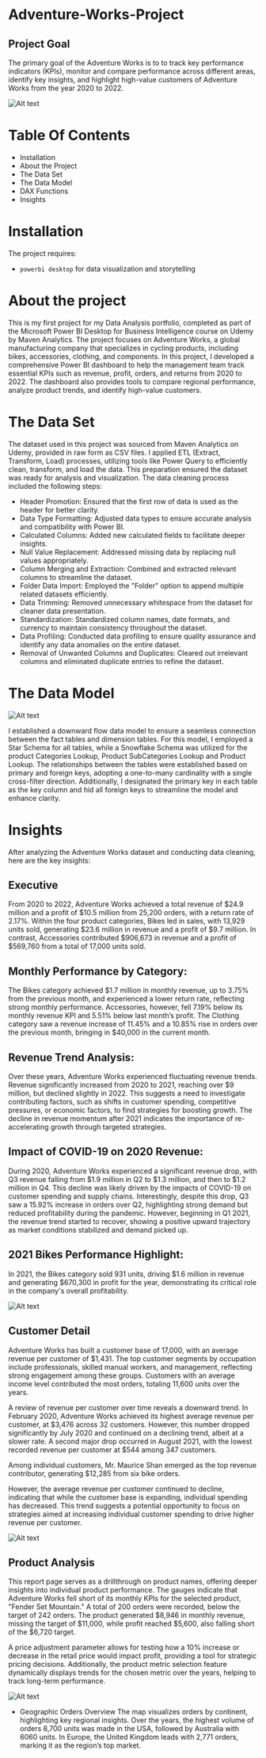 # Adventure-Works-Project
## Project Goal
The primary goal of the Adventure Works is to to track key performance indicators (KPIs), monitor and compare performance across different areas, identify key insights, and highlight high-value customers of Adventure Works from the year 2020 to 2022.


![Alt text](Executives.png)


# Table Of Contents
* Installation
* About the Project
* The Data Set 
* The Data Model 
* DAX Functions 
* Insights


# Installation 
The project requires:
* `powerbi desktop` for data visualization and storytelling


# About the project
This is my first project for my Data Analysis portfolio, completed as part of the Microsoft Power BI Desktop for Business Intelligence course on Udemy by Maven Analytics. The project focuses on Adventure Works, a global manufacturing company that specializes in cycling products, including bikes, accessories, clothing, and components.
In this project, I developed a comprehensive Power BI dashboard to help the management team track essential KPIs such as revenue, profit, orders, and returns from 2020 to 2022. The dashboard also provides tools to compare regional performance, analyze product trends, and identify high-value customers.


# The Data Set 
The dataset used in this project was sourced from Maven Analytics on Udemy, provided in raw form as CSV files. I applied ETL (Extract, Transform, Load) processes, utilizing tools like Power Query to efficiently clean, transform, and load the data. This preparation ensured the dataset was ready for analysis and visualization. 
The data cleaning process included the following steps:
* Header Promotion: Ensured that the first row of data is used as the header for better clarity.
* Data Type Formatting: Adjusted data types to ensure accurate analysis and compatibility with Power BI.
* Calculated Columns: Added new calculated fields to facilitate deeper insights.
* Null Value Replacement: Addressed missing data by replacing null values appropriately.
* Column Merging and Extraction: Combined and extracted relevant columns to streamline the dataset.
* Folder Data Import: Employed the "Folder" option to append multiple related datasets efficiently.
* Data Trimming: Removed unnecessary whitespace from the dataset for cleaner data presentation.
* Standardization: Standardized column names, date formats, and currency to maintain consistency throughout the dataset.
* Data Profiling: Conducted data profiling to ensure quality assurance and identify any data anomalies on the entire dataset.
* Removal of Unwanted Columns and Duplicates: Cleared out irrelevant columns and eliminated duplicate entries to refine the dataset.


# The Data Model
![Alt text](Model.png)

I established a downward flow data model to ensure a seamless connection between the fact tables and dimension tables. For this model, I employed a Star Schema for all tables, while a Snowflake Schema was utilized for the product Categories Lookup, Product SubCategories Lookup and Product Lookup. The relationships between the tables were established based on primary and foreign keys, adopting a one-to-many cardinality with a single cross-filter direction. Additionally,  I designated the primary key in each table as the key column and hid all foreign keys to streamline the model and enhance clarity.


# Insights
After analyzing the Adventure Works dataset and conducting data cleaning, here are the key insights:
## Executive
From 2020 to 2022, Adventure Works achieved a total revenue of $24.9 million and a profit of $10.5 million from 25,200 orders, with a return rate of 2.17%. Within the four product categories, Bikes led in sales, with 13,929 units sold, generating $23.6 million in revenue and a profit of $9.7 million. In contrast, Accessories contributed $906,673 in revenue and a profit of $569,760 from a total of 17,000 units sold.

## Monthly Performance by Category:
The Bikes category achieved $1.7 million in monthly revenue, up to 3.75% from the previous month, and experienced a lower return rate, reflecting strong monthly performance. Accessories, however, fell 7.19% below its monthly revenue KPI and 5.51% below last month’s profit. The Clothing category saw a revenue increase of 11.45% and a 10.85% rise in orders over the previous month, bringing in $40,000 in the current month.

## Revenue Trend Analysis:
Over these years, Adventure Works experienced fluctuating revenue trends. Revenue significantly increased from 2020 to 2021, reaching over $9 million, but declined slightly in 2022. This suggests a need to investigate contributing factors, such as shifts in customer spending, competitive pressures, or economic factors, to find strategies for boosting growth. The decline in revenue momentum after 2021 indicates the importance of re-accelerating growth through targeted strategies.

## Impact of COVID-19 on 2020 Revenue:
During 2020, Adventure Works experienced a significant revenue drop, with Q3 revenue falling from $1.9 million in Q2 to $1.3 million, and then to $1.2 million in Q4. This decline was likely driven by the impacts of COVID-19 on customer spending and supply chains. Interestingly, despite this drop, Q3 saw a 15.92% increase in orders over Q2, highlighting strong demand but reduced profitability during the pandemic.
However, beginning in Q1 2021, the revenue trend started to recover, showing a positive upward trajectory as market conditions stabilized and demand picked up.

## 2021 Bikes Performance Highlight:
In 2021, the Bikes category sold 931 units, driving $1.6 million in revenue and generating $670,300 in profit for the year, demonstrating its critical role in the company's overall profitability.



![Alt text](Customer_detail.png)

## Customer Detail
Adventure Works has built a customer base of 17,000, with an average revenue per customer of $1,431. The top customer segments by occupation include professionals, skilled manual workers, and management, reflecting strong engagement among these groups. Customers with an average income level contributed the most orders, totaling 11,600 units over the years.

A review of revenue per customer over time reveals a downward trend. In February 2020, Adventure Works achieved its highest average revenue per customer, at $3,476 across 32 customers. However, this number dropped significantly by July 2020 and continued on a declining trend, albeit at a slower rate. A second major drop occurred in August 2021, with the lowest recorded revenue per customer at $544 among 347 customers.

Among individual customers, Mr. Maurice Shan emerged as the top revenue contributor, generating $12,285 from six bike orders.

However, the average revenue per customer continued to decline, indicating that while the customer base is expanding, individual spending has decreased. This trend suggests a potential opportunity to focus on strategies aimed at increasing individual customer spending to drive higher revenue per customer.


![Alt text](Product_details.png)

## Product Analysis
This report page serves as a drillthrough on  product names, offering deeper insights into individual product performance. The gauges indicate that Adventure Works fell short of its monthly KPIs for the selected product, "Fender Set Mountain." A total of 200 orders were recorded, below the target of 242 orders. The product generated $8,946 in monthly revenue, missing the target of $11,000, while profit reached $5,600, also falling short of the $6,720 target.

A price adjustment parameter allows for testing how a 10% increase or decrease in the retail price would impact profit, providing a tool for strategic pricing decisions. Additionally, the product metric selection feature dynamically displays trends for the chosen metric over the years, helping to track long-term performance.


![Alt text](Map.png)
* Geographic Orders Overview
The map visualizes orders by continent, highlighting key regional insights. Over the years, the highest volume of orders 8,700 units was made in the USA, followed by Australia with 6060 units. In Europe, the United Kingdom leads with 2,771 orders, marking it as the region’s top market.
